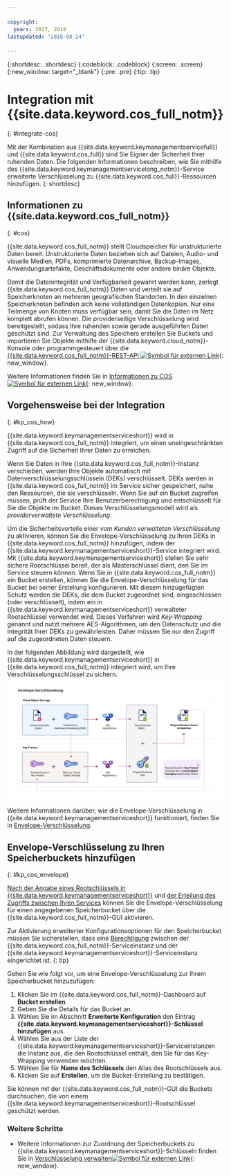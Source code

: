 ```yaml
---

copyright:
  years: 2017, 2018
lastupdated: "2018-08-24"

---
```


{:shortdesc: .shortdesc}
{:codeblock: .codeblock}
{:screen: .screen}
{:new_window: target="_blank"}
{:pre: .pre}
{:tip: .tip}

# Integration mit {{site.data.keyword.cos_full_notm}}
{: #integrate-cos}

Mit der Kombination aus {{site.data.keyword.keymanagementservicefull}} und {{site.data.keyword.cos_full}} sind Sie Eigner der Sicherheit Ihrer ruhenden Daten. Die folgenden Informationen beschreiben, wie Sie mithilfe des {{site.data.keyword.keymanagementservicelong_notm}}-Service erweiterte Verschlüsselung zu {{site.data.keyword.cos_full}}-Ressourcen hinzufügen.
{: shortdesc}

## Informationen zu {{site.data.keyword.cos_full_notm}}
{: #cos}

{{site.data.keyword.cos_full_notm}} stellt Cloudspeicher für unstrukturierte Daten bereit. Unstrukturierte Daten beziehen sich auf Dateien, Audio- und visuelle Medien, PDFs, komprimierte Datenarchive, Backup-Images, Anwendungsartefakte, Geschäftsdokumente oder andere binäre Objekte.  

Damit die Datenintegrität und Verfügbarkeit gewahrt werden kann, zerlegt {{site.data.keyword.cos_full_notm}} Daten und verteilt sie auf Speicherknoten an mehreren geografischen Standorten. In den einzelnen Speicherknoten befinden sich keine vollständigen Datenkopien. Nur eine Teilmenge von Knoten muss verfügbar sein, damit Sie die Daten im Netz komplett abrufen können. Die providerseitige Verschlüsselung wird bereitgestellt, sodass Ihre ruhenden sowie gerade ausgeführten Daten geschützt sind. Zur Verwaltung des Speichers erstellen Sie Buckets und importieren Sie Objekte mithilfe der {{site.data.keyword.cloud_notm}}-Konsole oder programmgesteuert über die [{{site.data.keyword.cos_full_notm}}-REST-API ![Symbol für externen Link](../../../icons/launch-glyph.svg "Symbol für externen Link")](/docs/services/cloud-object-storage/api-reference/about-compatibility-api.html){: new_window}.

Weitere Informationen finden Sie in [Informationen zu COS ![Symbol für externen Link](../../../icons/launch-glyph.svg "Symbol für externen Link")](/docs/services/cloud-object-storage/about-cos.html){: new_window}.

## Vorgehensweise bei der Integration
{: #kp_cos_how}

{{site.data.keyword.keymanagementserviceshort}} wird in {{site.data.keyword.cos_full_notm}} integriert, um einen uneingeschränkten Zugriff auf die Sicherheit Ihrer Daten zu erreichen.  

Wenn Sie Daten in Ihre {{site.data.keyword.cos_full_notm}}-Instanz verschieben, werden Ihre Objekte automatisch mit Datenverschlüsselungsschlüsseln (DEKs) verschlüsselt. DEKs werden in {{site.data.keyword.cos_full_notm}} im Service sicher gespeichert, nahe den Ressourcen, die sie verschlüsseln. Wenn Sie auf ein Bucket zugreifen müssen, prüft der Service Ihre Benutzerberechtigung und entschlüsselt für Sie die Objekte im Bucket. Dieses Verschlüsselungsmodell wird als _providerverwaltete Verschlüsselung_.

Um die Sicherheitsvorteile einer _vom Kunden verwalteten Verschlüsselung_ zu aktivieren, können Sie die Envelope-Verschlüsselung zu Ihren DEKs in {{site.data.keyword.cos_full_notm}} hinzufügen, indem der {{site.data.keyword.keymanagementserviceshort}}-Service integriert wird. Mit {{site.data.keyword.keymanagementserviceshort}} stellen Sie sehr sichere Rootschlüssel bereit, der als Masterschlüssel dient, den Sie im Service steuern können. Wenn Sie in {{site.data.keyword.cos_full_notm}} ein Bucket erstellen, können Sie die Envelope-Verschlüsselung für das Bucket bei seiner Erstellung konfigurieren. Mit diesem hinzugefügten Schutz werden die DEKs, die dem Bucket zugeordnet sind, eingeschlossen (oder verschlüsselt), indem ein in {{site.data.keyword.keymanagementserviceshort}} verwalteter Rootschlüssel verwendet wird. Dieses Verfahren wird _Key-Wrapping_ genannt und nutzt mehrere AES-Algorithmen, um den Datenschutz und die Integrität Ihrer DEKs zu gewährleisten. Daher müssen Sie nur den Zugriff auf die zugeordneten Daten steuern.

In der folgenden Abbildung wird dargestellt, wie {{site.data.keyword.keymanagementserviceshort}} in {{site.data.keyword.cos_full_notm}} integriert wird, um Ihre Verschlüsselungsschlüssel zu sichern.
![Die Abbildung zeigt eine Kontextansicht der Envelope-Verschlüsselung.](../images/kp-cos-envelope_min.svg)

Weitere Informationen darüber, wie die Envelope-Verschlüsselung in {{site.data.keyword.keymanagementserviceshort}} funktioniert, finden Sie in [Envelope-Verschlüsselung](/docs/services/key-protect/concepts/envelope-encryption.html).

## Envelope-Verschlüsselung zu Ihren Speicherbuckets hinzufügen
{: #kp_cos_envelope}

[Nach der Angabe eines Rootschlüssels in {{site.data.keyword.keymanagementserviceshort}}](/docs/services/key-protect/create-root-keys.html) und [der Erteilung des Zugriffs zwischen Ihren Services](/docs/services/key-protect/integrations/integrate-services.html#grant-access) können Sie die Envelope-Verschlüsselung für einen angegebenen Speicherbucket über die {{site.data.keyword.cos_full_notm}}-GUI aktivieren.

 Zur Aktivierung erweiterter Konfigurationsoptionen für den Speicherbucket müssen Sie sicherstellen, dass eine [Berechtigung](/docs/services/key-protect/integrations/integrate-services.html#grant-access) zwischen der {{site.data.keyword.cos_full_notm}}-Serviceinstanz und der {{site.data.keyword.keymanagementserviceshort}}-Serviceinstanz eingerichtet ist.
{: tip}

Gehen Sie wie folgt vor, um eine Envelope-Verschlüsselung zur Ihrem Speicherbucket hinzuzufügen:

1. Klicken Sie im {{site.data.keyword.cos_full_notm}}-Dashboard auf **Bucket erstellen**.
2. Geben Sie die Details für das Bucket an.
3. Wählen Sie im Abschnitt **Erweiterte Konfiguration** den Eintrag **{{site.data.keyword.keymanagementserviceshort}}-Schlüssel hinzufügen** aus.
4. Wählen Sie aus der Liste der {{site.data.keyword.keymanagementserviceshort}}-Serviceinstanzen die Instanz aus, die den Rootschlüssel enthält, den Sie für das Key-Wrapping verwenden möchten.
5. Wählen Sie für **Name des Schlüssels** den Alias des Rootschlüssels aus.
6. Klicken Sie auf **Erstellen**, um die Bucket-Erstellung zu bestätigen.

Sie können mit der {{site.data.keyword.cos_full_notm}}-GUI die Buckets durchsuchen, die von einem {{site.data.keyword.keymanagementserviceshort}}-Rootschlüssel geschützt werden.

### Weitere Schritte

- Weitere Informationen zur Zuordnung der Speicherbuckets zu {{site.data.keyword.keymanagementserviceshort}}-Schlüsseln finden Sie in [Verschlüsselung verwalten![Symbol für externen Link](../../../icons/launch-glyph.svg "Symbol für externen Link")](/docs/services/cloud-object-storage/basics/encryption.html#manage-encryption){: new_window}. 
